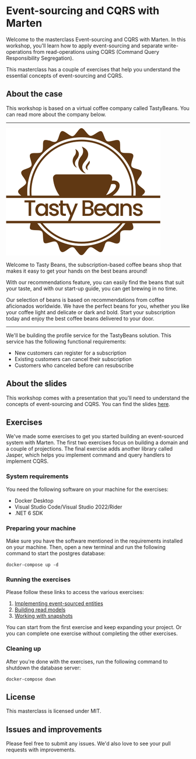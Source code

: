 # Event-sourcing and CQRS with Marten

Welcome to the masterclass Event-sourcing and CQRS with Marten. In this workshop, you'll learn how to apply 
event-sourcing and separate write-operations from read-operations using CQRS (Command Query Responsibility Segregation).

This masterclass has a couple of exercises that help you understand the essential concepts of event-sourcing and CQRS.

## About the case

This workshop is based on a virtual coffee company called TastyBeans. You can read more about the company below.

------------------------------------------------------------------------------------------------------------------------

![TastyBeans Logo](./images/tasty-beans.png)

Welcome to Tasty Beans, the subscription-based coffee beans shop that makes it easy to get your hands on the best beans
around!

With our recommendations feature, you can easily find the beans that suit your taste, and with our start-up guide, you
can get brewing in no time.

Our selection of beans is based on recommendations from coffee aficionados worldwide. We have the perfect beans
for you, whether you like your coffee light and delicate or dark and bold. Start your subscription today and enjoy
the best coffee beans delivered to your door.

------------------------------------------------------------------------------------------------------------------------

We'll be building the profile service for the TastyBeans solution. This service has the following functional
requirements:

* New customers can register for a subscription
* Existing customers can cancel their subscription
* Customers who canceled before can resubscribe

## About the slides

This workshop comes with a presentation that you'll need to understand the concepts of event-sourcing and CQRS. 
You can find the slides [here](#).

## Exercises

We've made some exercises to get you started building an event-sourced system with Marten.
The first two exercises focus on building a domain and a couple of projections. The final exercise adds another library
called Jasper, which helps you implement command and query handlers to implement CQRS.

### System requirements

You need the following software on your machine for the exercises:

* Docker Desktop
* Visual Studio Code/Visual Studio 2022/Rider
* .NET 6 SDK

### Preparing your machine

Make sure you have the software mentioned in the requirements installed on your machine. 
Then, open a new terminal and run the following command to start the postgres database:

```shell
docker-compose up -d
```

### Running the exercises

Please follow these links to access the various exercises:

1. [Implementing event-sourced entities](./exercises/01-eventsourcing/README.md)
2. [Building read models](./exercises/02-readmodels/README.md)
3. [Working with snapshots](./exercises/03-snapshotting/README.md)

You can start from the first exercise and keep expanding your project. Or you can complete one exercise without
completing the other exercises.

### Cleaning up

After you're done with the exercises, run the following command to shutdown the database server:

```shell
docker-compose down
```

## License

This masterclass is licensed under MIT.

## Issues and improvements

Please feel free to submit any issues. We'd also love to see your pull requests with improvements.